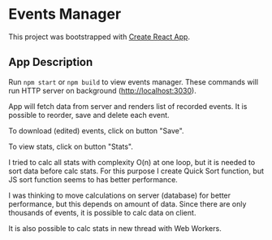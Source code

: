 # Events Manager

This project was bootstrapped with [Create React App](https://github.com/facebook/create-react-app).

## App Description
Run `npm start` or `npm build` to view events manager.
These commands will run HTTP server on background ([http://localhost:3030](http://localhost:3030)).

App will fetch data from server and renders list of recorded events.
It is possible to reorder, save and delete each event.

To download (edited) events, click on button "Save".

To view stats, click on button "Stats".

I tried to calc all stats with complexity O(n) at one loop, but it is needed to sort data before calc stats.
For this purpose I create Quick Sort function, but JS sort function seems to has better performance. 

I was thinking to move calculations on server (database) for better performance, but this depends on amount of data.
Since there are only thousands of events, it is possible to calc data on client.

It is also possible to calc stats in new thread with Web Workers.